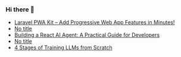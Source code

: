 ### Hi there 👋

<!-- daily.dev BOOKMARKS:START -->
- [Laravel PWA Kit – Add Progressive Web App Features in Minutes!](https://app.daily.dev/posts/ppItANHhU?utm_source=rss&utm_medium=bookmarks&utm_campaign=PnGboN99PhXCxFrWGGg2C)
- [No title](https://app.daily.dev/posts/eSqVwrSJI?utm_source=rss&utm_medium=bookmarks&utm_campaign=PnGboN99PhXCxFrWGGg2C)
- [Building a React AI Agent: A Practical Guide for Developers](https://app.daily.dev/posts/RTJEbxfHz?utm_source=rss&utm_medium=bookmarks&utm_campaign=PnGboN99PhXCxFrWGGg2C)
- [No title](https://app.daily.dev/posts/vHtMwQaEu?utm_source=rss&utm_medium=bookmarks&utm_campaign=PnGboN99PhXCxFrWGGg2C)
- [4 Stages of Training LLMs from Scratch](https://app.daily.dev/posts/2a6bSW664?utm_source=rss&utm_medium=bookmarks&utm_campaign=PnGboN99PhXCxFrWGGg2C)
<!-- daily.dev BOOKMARKS:END -->

<!--
**dinesh4monto/dinesh4monto** is a ✨ _special_ ✨ repository because its `README.md` (this file) appears on your GitHub profile.

Here are some ideas to get you started:

- 🔭 I’m currently working on ...
- 🌱 I’m currently learning ...
- 👯 I’m looking to collaborate on ...
- 🤔 I’m looking for help with ...
- 💬 Ask me about ...
- 📫 How to reach me: ...
- 😄 Pronouns: ...
- ⚡ Fun fact: ...
-->

